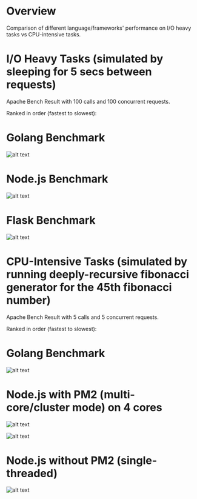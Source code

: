 # Overview

Comparison of different language/frameworks' performance on I/O heavy tasks vs CPU-intensive tasks.

# I/O Heavy Tasks (simulated by sleeping for 5 secs between requests)

Apache Bench Result with 100 calls and 100 concurrent requests.

Ranked in order (fastest to slowest):

# Golang Benchmark

![alt text](https://github.com/YudiTan/concurrency-benchmark/blob/master/ioheavy/golang.png)

# Node.js Benchmark

![alt text](https://github.com/YudiTan/concurrency-benchmark/blob/master/ioheavy/nodejs.png)

# Flask Benchmark

![alt text](https://github.com/YudiTan/concurrency-benchmark/blob/master/ioheavy/flaskpy.png)

# CPU-Intensive Tasks (simulated by running deeply-recursive fibonacci generator for the 45th fibonacci number)

Apache Bench Result with 5 calls and 5 concurrent requests.

Ranked in order (fastest to slowest):

# Golang Benchmark

![alt text](https://github.com/YudiTan/concurrency-benchmark/blob/master/cpuheavy/goabtest.png)

# Node.js with PM2 (multi-core/cluster mode) on 4 cores

![alt text](https://github.com/YudiTan/concurrency-benchmark/blob/master/cpuheavy/pm2abtest.png)

![alt text](https://github.com/YudiTan/concurrency-benchmark/blob/master/cpuheavy/pm2results.png)

# Node.js without PM2 (single-threaded)

![alt text](https://github.com/YudiTan/concurrency-benchmark/blob/master/cpuheavy/nonpm2results.png)

